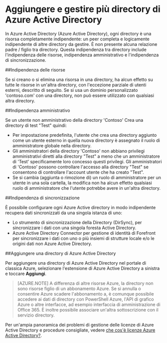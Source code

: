 <properties
   pageTitle="Aggiungere e gestire più directory di Azure Active Directory | Microsoft Azure"
   description="Istruzioni e procedure consigliate per l'aggiunta e gestione della directory di Azure Active Directory, che spiega che directory come risorse un completamente indipendenti"
   services="active-directory"
   documentationCenter=""
   authors="curtand"
   manager="femila"
   editor=""/>

<tags
   ms.service="active-directory"
   ms.devlang="na"
   ms.topic="article"
   ms.tgt_pltfrm="na"
   ms.workload="identity"
   ms.date="08/23/2016"
   ms.author="curtand"/>

# <a name="add-and-manage-multiple-azure-active-directory-directories"></a>Aggiungere e gestire più directory di Azure Active Directory

In Azure Active Directory (Azure Active Directory), ogni directory è una risorsa completamente indipendente: un peer completa e logicamente indipendente di altre directory da gestire. È non presente alcuna relazione padre / figlio tra directory. Questa indipendenza tra directory include l'indipendenza delle risorse, indipendenza amministrativo e l'indipendenza di sincronizzazione.

##<a name="resource-independence"></a>Indipendenza delle risorse

Se si creano o si elimina una risorsa in una directory, ha alcun effetto su tutte le risorse in un'altra directory, con l'eccezione parziale di utenti esterni, descritto di seguito. Se si usa un dominio personalizzato 'contoso.com' con una directory, non può essere utilizzato con qualsiasi altra directory.

##<a name="administrative-independence"></a>Indipendenza amministrativo

Se un utente non amministrativo della directory 'Contoso' Crea una directory di test "Test" quindi:
- Per impostazione predefinita, l'utente che crea una directory aggiunto come un utente esterno in quella nuova directory è assegnato il ruolo di amministratore globale nella directory.
- Gli amministratori della directory 'Contoso' non abbiano privilegi amministrativi diretti alla directory "Test" a meno che un amministratore di 'Test' specificamente loro concesso questi privilegi. Gli amministratori di 'Contoso' possono controllare l'accesso alla directory "Test" se consentono di controllare l'account utente che ha creato "Test".
- Se si cambia (aggiunta o rimozione di) un ruolo di amministratore per un utente in una sola cartella, la modifica non ha alcun effetto qualsiasi ruolo di amministratore che l'utente potrebbe avere in un'altra directory.

##<a name="synchronization-independence"></a>Indipendenza di sincronizzazione

È possibile configurare ogni Azure Active directory in modo indipendente recupera dati sincronizzati da una singola istanza di uno:
  - Lo strumento di sincronizzazione della Directory (DirSync), per sincronizzare i dati con una singola foresta Active Directory.
  - Azure Active Directory Connector per gestione di identità di Forefront per sincronizzare i dati con uno o più insiemi di strutture locale e/o le origini dati non Azure Active Directory.

##<a name="add-an-azure-ad-directory"></a>Aggiungere una directory di Azure Active Directory

Per aggiungere una directory di Azure Active Directory nel portale di classica Azure, selezionare l'estensione di Azure Active Directory a sinistra e toccare **Aggiungi**.

> [AZURE.NOTE]   A differenza di altre risorse Azure, la directory non sono risorse figlio di un abbonamento Azure. Se si annulla o consentire Azure scadere l'abbonamento a, è comunque possibile accedere ai dati di directory con PowerShell Azure, l'API di grafico Azure o altre interfacce, ad esempio interfaccia di amministrazione di Office 365. È inoltre possibile associare un'altra sottoscrizione con il servizio directory.

Per un'ampia panoramica dei problemi di gestione delle licenze di Azure Active Directory e procedure consigliate, vedere [che cos'è licenze Azure Active Directory?](active-directory-licensing-what-is.md).
